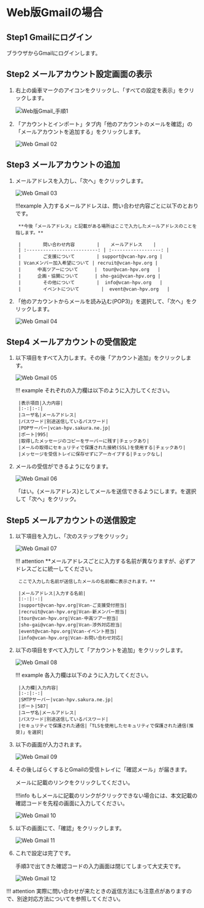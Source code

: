 # Web版Gmailの場合

## Step1 Gmailにログイン

ブラウザからGmailにログインします。

## Step2 メールアカウント設定画面の表示

1. 右上の歯車マークのアイコンをクリックし、「すべての設定を表示」をクリックします。

    ![Web版Gmail_手順1](../../img/web_gmail_01.webp)

2. 「アカウントとインポート」タブ内「他のアカウントのメールを確認」の「メールアカウントを追加する」をクリックします。

    ![Web Gmail 02](../../img/web_gmail_02.webp)

## Step3 メールアカウントの追加

1. メールアドレスを入力し、「次へ」をクリックします。

    ![Web Gmail 03](../../img/web_gmail_03.webp)

    !!!example
        入力するメールアドレスは、問い合わせ内容ごとに以下のとおりです。

        **今後「メールアドレス」と記載がある場所はここで入力したメールアドレスのことを指します。**

        |        問い合わせ内容        |    メールアドレス    |
        | :--------------------------: | :------------------: |
        |        ご支援について        | support@vcan-hpv.org |
        | Vcanメンバー加入希望について | recruit@vcan-hpv.org |
        |      中高ツアーについて      |  tour@vcan-hpv.org   |
        |      企画・協賛について      | sho-gai@vcan-hpv.org |
        |        その他について        |  info@vcan-hpv.org   |
        |        イベントについて        |  event@vcan-hpv.org   |

2. 「他のアカウントからメールを読み込む(POP3)」を選択して、「次へ」をクリックします。

    ![Web Gmail 04](../../img/web_gmail_04.webp)

## Step4 メールアカウントの受信設定

1. 以下項目をすべて入力します。その後「アカウント追加」をクリックします。

    ![Web Gmail 05](../../img/web_gmail_05.webp)

    !!! example
        それぞれの入力欄は以下のように入力してください。

        |表示項目|入力内容|
        |:-:|:-:|
        |ユーザ名|メールアドレス|
        |パスワード|別途送信しているパスワード|
        |POPサーバー|vcan-hpv.sakura.ne.jp|
        |ポート|995|
        |取得したメッセージのコピーをサーバーに残す|チェックあり|
        |メールの取得にセキュリティで保護された接続(SSL)を使用する|チェックあり|
        |メッセージを受信トレイに保存せずにアーカイブする|チェックなし|

2. メールの受信ができるようになります。

    ![Web Gmail 06](../../img/web_gmail_06.webp)

    「はい。{メールアドレス}としてメールを送信できるようにします。を選択して「次へ」をクリック。

## Step5 メールアカウントの送信設定

1. 以下項目を入力し、「次のステップをクリック」

    ![Web Gmail 07](../../img/web_gmail_07.webp)

    !!! attention
        **メールアドレスごとに入力する名前が異なりますが、必ずアドレスごとに統一してください。

        ここで入力した名前が送信したメールの名前欄に表示されます。**

        |メールアドレス|入力する名前|
        |:-:|:-:|
        |support@vcan-hpv.org|Vcan-ご支援受付担当|
        |recruit@vcan-hpv.org|Vcan-新メンバー担当|
        |tour@vcan-hpv.org|Vcan-中高ツアー担当|
        |sho-gai@vcan-hpv.org|Vcan-渉外対応担当|
        |event@vcan-hpv.org|Vcan-イベント担当|
        |info@vcan-hpv.org|Vcan-お問い合わせ対応|

2. 以下の項目をすべて入力して「アカウントを追加」をクリックします。

    ![Web Gmail 08](../../img/web_gmail_08.webp)

    !!! example
        各入力欄は以下のように入力してください。

        |入力欄|入力内容|
        |:-:|:-:|
        |SMTPサーバー|vcan-hpv.sakura.ne.jp|
        |ポート|587|
        |ユーザ名|メールアドレス|
        |パスワード|別途送信しているパスワード|
        |セキュリティで保護された通信|「TLSを使用したセキュリティで保護された通信(推奨)」を選択|

3. 以下の画面が入力されます。

    ![Web Gmail 09](../../img/web_gmail_09.webp)

4. その後しばらくするとGmailの受信トレイに「確認メール」が届きます。

    メールに記載のリンクをクリックしてください。

    !!!info
        もしメールに記載のリンクがクリックできない場合には、本文記載の確認コードを先程の画面に入力してください。

    ![Web Gmail 10](../../img/web_gmail_10.webp)

5. 以下の画面にて、「確認」をクリックします。

    ![Web Gmail 11](../../img/web_gmail_11.webp)

6. これで設定は完了です。

    手順3で出てきた確認コードの入力画面は閉じてしまって大丈夫です。

    ![Web Gmail 12](../../img/web_gmail_12.webp)

!!! attention
    実際に問い合わせが来たときの返信方法にも注意点がありますので、別途対応方法についてを参照してください。
